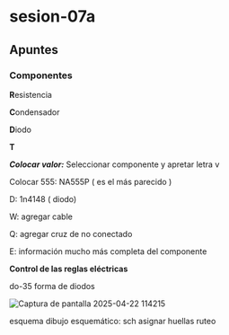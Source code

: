 # sesion-07a

## Apuntes 

### Componentes

**R**esistencia

**C**ondensador 

**D**iodo

**T**

***Colocar valor:***
Seleccionar componente y apretar letra v 

Colocar 555: NA555P ( es el más parecido )

D: 1n4148 ( diodo)

W: agregar cable 

Q: agregar cruz de no conectado  

E: información mucho más completa del componente 

**Control de las reglas eléctricas**

do-35 forma de diodos

![Captura de pantalla 2025-04-22 114215](https://github.com/user-attachments/assets/996fbde3-415e-4dab-9985-3a436386ae01)






esquema 
dibujo esquemático: sch
asignar huellas
ruteo

